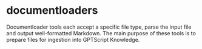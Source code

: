 # documentloaders

Documentloader tools each accept a specific file type, parse the input file and output well-formatted Markdown.
The main purpose of these tools is to prepare files for ingestion into GPTScript Knowledge.